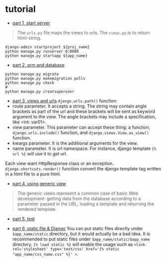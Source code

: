# tutorial
- [part 1, start server](https://docs.djangoproject.com/en/2.2/intro/tutorial01/)
> The `urls.py` file maps the views to urls. The `views.py` is to return html-string.
```shell script
django-admin startproject ${proj_name}
python manage.py runserver 0:8080
python manage.py startapp ${app_name}
```

- [part 2, orm and database](https://docs.djangoproject.com/en/2.2/intro/tutorial02/)
```shell script
python manage.py migrate
python manage.py makemigration polls
python manage.py check
# 
python manage.py creatsuperuser
```

- [part 3, views and urls](https://docs.djangoproject.com/en/2.2/intro/tutorial03/)
`django.urls.path()` function: 
- route parameter. It accepts a string. The string may contain angle brackets as part of the url and these brackets will be sent as keyword argument to the view. The angle brackets may include a specification, like <int: var01>. 
- view parameter. This parameter can accept these thing: a function, `django.urls.include()` function, and `django.views.View.as_view()` function.
- kwargs parameter. It is the additional arguments for the view. 
- name parameter. It is url namespace. For instance, django template `{% url %}` will use it to get url. 

Each view want HttpResponse class or an exception. 
`django.shortcuts.render()` function convert the django template tag written in a html file to a pure html. 

- [part 4, using generic view](https://docs.djangoproject.com/en/2.2/intro/tutorial04/)
> The generic views represent a common case of basic Web development: getting data from the database according to a parameter passed in the URL, loading a template and returning the rendered template.

- [part 5, test](https://docs.djangoproject.com/en/2.2/intro/tutorial05/)

- [part 6, static file & Django](https://docs.djangoproject.com/en/2.2/intro/tutorial06/)
You can put static files directly under `$app_name/static` directory, but it would actually be a bad idea. It is recommended to put static files under `$app_name/static/$app_name` directory. 
`{% load static %}` will enable the usage such as `<link rel='stylesheet' type='text/css' href='{% static "app_name/css_name.css" %}' >`.

